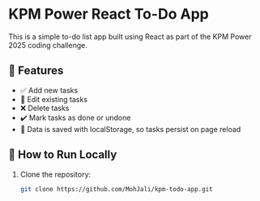 # KPM Power React To-Do App

This is a simple to-do list app built using React as part of the KPM Power 2025 coding challenge.

## 🔧 Features
- ✅ Add new tasks
- 📝 Edit existing tasks
- ❌ Delete tasks
- ✔️ Mark tasks as done or undone
- 💾 Data is saved with localStorage, so tasks persist on page reload

## 🚀 How to Run Locally

1. Clone the repository:
   ```bash
   git clone https://github.com/MohJali/kpm-todo-app.git
